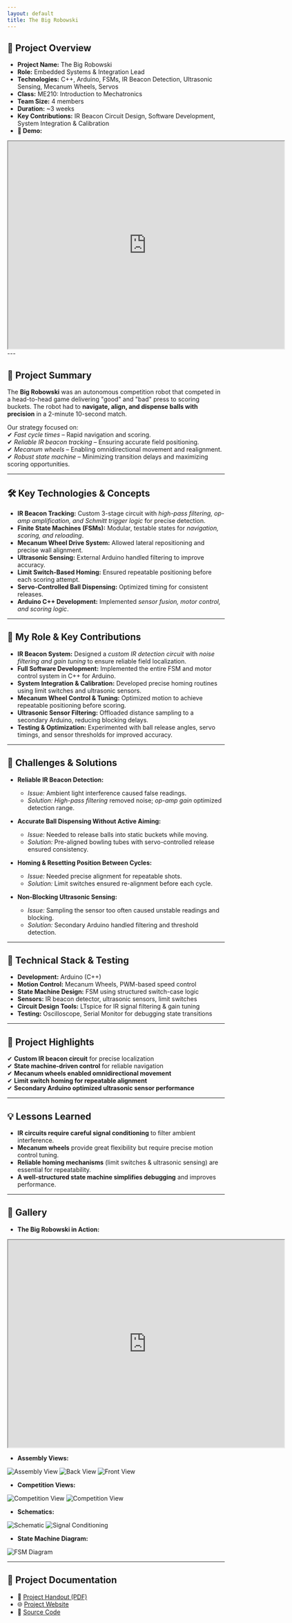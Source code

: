 ```yaml
---
layout: default
title: The Big Robowski
---
```


## 🚀 **Project Overview**  
- **Project Name:** The Big Robowski  
- **Role:** Embedded Systems & Integration Lead  
- **Technologies:** C++, Arduino, FSMs, IR Beacon Detection, Ultrasonic Sensing, Mecanum Wheels, Servos  
- **Class:** ME210: Introduction to Mechatronics  
- **Team Size:** 4 members  
- **Duration:** ~3 weeks  
- **Key Contributions:** IR Beacon Circuit Design, Software Development, System Integration & Calibration  
- **🎥 Demo:**  
<div class="video-container">  
  <iframe src="https://drive.google.com/file/d/1GwEzH1EEjeklagSo2PLMwOActZVRriIb/preview" width="640" height="480" allow="autoplay"></iframe> 
</div>  
---

## 📖 **Project Summary**  

The **Big Robowski** was an autonomous competition robot that competed in a head-to-head game delivering "good" and "bad" press to scoring buckets. The robot had to **navigate, align, and dispense balls with precision** in a 2-minute 10-second match.  

Our strategy focused on:  
✔ *Fast cycle times* – Rapid navigation and scoring.  
✔ *Reliable IR beacon tracking* – Ensuring accurate field positioning.  
✔ *Mecanum wheels* – Enabling omnidirectional movement and realignment.  
✔ *Robust state machine* – Minimizing transition delays and maximizing scoring opportunities.  

---

## 🛠️ **Key Technologies & Concepts**  

- **IR Beacon Tracking:** Custom 3-stage circuit with *high-pass filtering, op-amp amplification, and Schmitt trigger logic* for precise detection.  
- **Finite State Machines (FSMs):** Modular, testable states for *navigation, scoring, and reloading*.  
- **Mecanum Wheel Drive System:** Allowed lateral repositioning and precise wall alignment.  
- **Ultrasonic Sensing:** External Arduino handled filtering to improve accuracy.  
- **Limit Switch-Based Homing:** Ensured repeatable positioning before each scoring attempt.  
- **Servo-Controlled Ball Dispensing:** Optimized timing for consistent releases.  
- **Arduino C++ Development:** Implemented *sensor fusion, motor control, and scoring logic*.  

---

## 👤 **My Role & Key Contributions**  

- **IR Beacon System:** Designed a *custom IR detection circuit* with *noise filtering and gain tuning* to ensure reliable field localization.  
- **Full Software Development:** Implemented the entire FSM and motor control system in C++ for Arduino.  
- **System Integration & Calibration:** Developed precise homing routines using limit switches and ultrasonic sensors.  
- **Mecanum Wheel Control & Tuning:** Optimized motion to achieve repeatable positioning before scoring.  
- **Ultrasonic Sensor Filtering:** Offloaded distance sampling to a secondary Arduino, reducing blocking delays.  
- **Testing & Optimization:** Experimented with ball release angles, servo timings, and sensor thresholds for improved accuracy.  

---

## 🚩 **Challenges & Solutions**  

- **Reliable IR Beacon Detection:**  
  - *Issue:* Ambient light interference caused false readings.  
  - *Solution:* *High-pass filtering* removed noise; *op-amp gain* optimized detection range.  

- **Accurate Ball Dispensing Without Active Aiming:**  
  - *Issue:* Needed to release balls into static buckets while moving.  
  - *Solution:* Pre-aligned bowling tubes with servo-controlled release ensured consistency.  

- **Homing & Resetting Position Between Cycles:**  
  - *Issue:* Needed precise alignment for repeatable shots.  
  - *Solution:* Limit switches ensured re-alignment before each cycle.  

- **Non-Blocking Ultrasonic Sensing:**  
  - *Issue:* Sampling the sensor too often caused unstable readings and blocking.  
  - *Solution:* Secondary Arduino handled filtering and threshold detection.  

---

## 🧰 **Technical Stack & Testing**  

- **Development:** Arduino (C++)  
- **Motion Control:** Mecanum Wheels, PWM-based speed control  
- **State Machine Design:** FSM using structured switch-case logic  
- **Sensors:** IR beacon detector, ultrasonic sensors, limit switches  
- **Circuit Design Tools:** LTspice for IR signal filtering & gain tuning  
- **Testing:** Oscilloscope, Serial Monitor for debugging state transitions  

---

## 🌟 **Project Highlights**  

✔ **Custom IR beacon circuit** for precise localization  
✔ **State machine-driven control** for reliable navigation  
✔ **Mecanum wheels enabled omnidirectional movement**  
✔ **Limit switch homing for repeatable alignment**  
✔ **Secondary Arduino optimized ultrasonic sensor performance**  

---

## 💡 **Lessons Learned**  

- **IR circuits require careful signal conditioning** to filter ambient interference.  
- **Mecanum wheels** provide great flexibility but require precise motion control tuning.  
- **Reliable homing mechanisms** (limit switches & ultrasonic sensing) are essential for repeatability.  
- **A well-structured state machine simplifies debugging** and improves performance.  

---

## 📸 **Gallery**  

- **The Big Robowski in Action:**  
<div class="video-container">  
  <iframe src="https://drive.google.com/file/d/1GwEzH1EEjeklagSo2PLMwOActZVRriIb/preview" width="640" height="480" allow="autoplay"></iframe> 
</div>  

- **Assembly Views:**  
<div class="image-container">
  <img src="../assets/images/me210-robowski/210-robowski.png" alt="Assembly View">
  <img src="../assets/images/me210-robowski/210-main.png" alt="Back View">
  <img src="../assets/images/me210-robowski/robowski-back.jpg" alt="Front View">
</div>

- **Competition Views:**  
<div class="image-container">
  <img src="../assets/images/me210-robowski/comp-1-210.jpg" alt="Competition View">
  <img src="../assets/images/me210-robowski/comp-2-210.jpg" alt="Competition View">
</div>

- **Schematics:**  
<div class="image-container">
  <img src="../assets/images/me210-robowski/schematic-beacon.jpg" alt="Schematic">
  <img src="../assets/images/me210-robowski/IRBeacon-210.png" alt="Signal Conditioning">
</div>

- **State Machine Diagram:**  
<div class="image-container">
  <img src="../assets/images/me210-robowski/210MainStateMachine.png" alt="FSM Diagram">
</div>

---

## 📂 **Project Documentation**  
- 📄 <a href="../assets/docs/ME210_W23_Project.pdf" target="_blank" rel="noopener noreferrer">Project Handout (PDF)</a>  
- 🌐 <a href="https://sites.google.com/stanford.edu/the-big-robowski/home" target="_blank" rel="noopener noreferrer">Project Website</a>  
- 🔗 <a href="https://sites.google.com/stanford.edu/the-big-robowski/software" target="_blank" rel="noopener noreferrer">Source Code</a>  